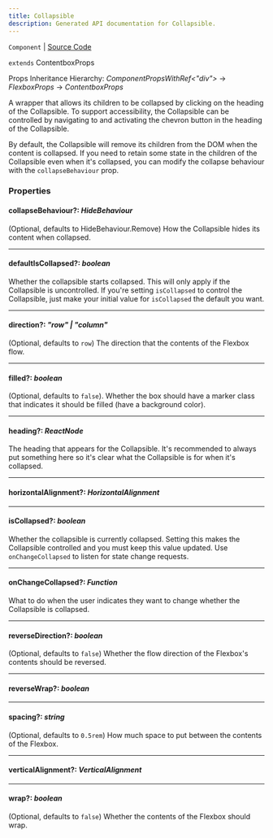 ```yaml
---
title: Collapsible
description: Generated API documentation for Collapsible.
---
```


`Component` | [Source Code](https://github.com/mrCamelCode/jtjs-react/blob/0e141e63e22c212c71ce52ba40f0472cc9028516/lib/components/wrappers/layout/Collapsible.tsx#L46)

`extends` ContentboxProps

Props Inheritance Hierarchy: _ComponentPropsWithRef<"div">_ -> _FlexboxProps_ -> _ContentboxProps_

A wrapper that allows its children to be collapsed by clicking on the heading of the
Collapsible. To support accessibility, the Collapsible can be controlled by navigating
to and activating the chevron button in the heading of the Collapsible.

By default, the Collapsible will remove its children from the DOM when the content
is collapsed. If you need to retain some state in the children of the Collapsible
even when it's collapsed, you can modify the collapse behaviour with the `collapseBehaviour`
prop.

### Properties

#### collapseBehaviour?: _HideBehaviour_

(Optional, defaults to HideBehaviour.Remove) How the Collapsible hides its content when collapsed.

---

#### defaultIsCollapsed?: _boolean_

Whether the collapsible starts collapsed. This will only apply if the Collapsible is uncontrolled. If you're
setting `isCollapsed` to control the Collapsible, just make your initial value for `isCollapsed` the default
you want.

---

#### direction?: _"row" | "column"_

(Optional, defaults to `row`) The direction that the contents of the Flexbox
flow.

---

#### filled?: _boolean_

(Optional, defaults to `false`). Whether the box should have a marker class that indicates it should be filled
(have a background color).

---

#### heading?: _ReactNode_

The heading that appears for the Collapsible. It's recommended to always put something here so it's clear
what the Collapsible is for when it's collapsed.

---

#### horizontalAlignment?: _HorizontalAlignment_

---

#### isCollapsed?: _boolean_

Whether the collapsible is currently collapsed. Setting this makes the Collapsible controlled and you
must keep this value updated. Use `onChangeCollapsed` to listen for state change requests.

---

#### onChangeCollapsed?: _Function_

What to do when the user indicates they want to change whether the Collapsible is collapsed.

---

#### reverseDirection?: _boolean_

(Optional, defaults to `false`) Whether the flow direction of the Flexbox's
contents should be reversed.

---

#### reverseWrap?: _boolean_

---

#### spacing?: _string_

(Optional, defaults to `0.5rem`) How much space to put between the contents of
the Flexbox.

---

#### verticalAlignment?: _VerticalAlignment_

---

#### wrap?: _boolean_

(Optional, defaults to `false`) Whether the contents of the Flexbox should
wrap.